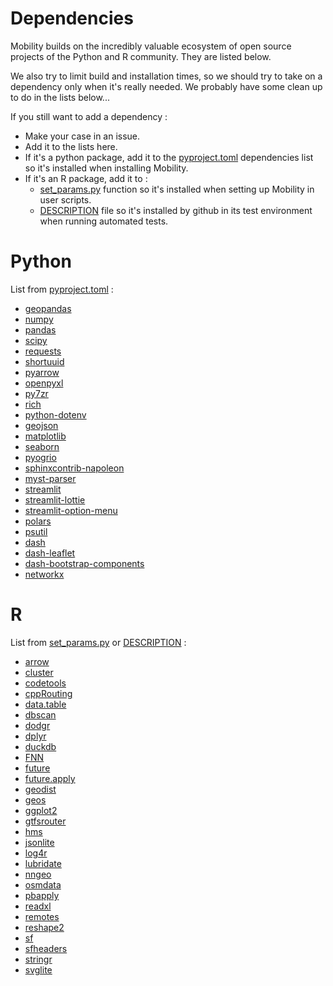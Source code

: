 # Dependencies
Mobility builds on the incredibly valuable ecosystem of open source projects of the Python and R community. They are listed below.

We also try to limit build and installation times, so we should try to take on a dependency only when it's really needed. We probably have some clean up to do in the lists below...

If you still want to add a dependency : 
- Make your case in an issue.
- Add it to the lists here.
- If it's a python package, add it to the [pyproject.toml](./pyproject.toml) dependencies list so it's installed when installing Mobility.
- If it's an R package, add it to :
    - [set_params.py](./mobility/set_params.py) function so it's installed when setting up Mobility in user scripts.
    - [DESCRIPTION](./DESCRIPTION) file so it's installed by github in its test environment when running automated tests.

# Python
List from [pyproject.toml](./pyproject.toml) :
- [geopandas](https://github.com/geopandas/geopandas)
- [numpy](https://numpy.org/)
- [pandas](https://pandas.pydata.org/)
- [scipy](https://scipy.org/)
- [requests](https://github.com/psf/requests)
- [shortuuid](https://github.com/skorokithakis/shortuuid)
- [pyarrow](https://github.com/apache/arrow)
- [openpyxl](https://foss.heptapod.net/openpyxl/openpyxl)
- [py7zr](https://github.com/miurahr/py7zr)
- [rich](https://github.com/Textualize/rich)
- [python-dotenv](https://github.com/theskumar/python-dotenv)
- [geojson](https://github.com/jazzband/geojson)
- [matplotlib](https://matplotlib.org/)
- [seaborn](https://seaborn.pydata.org/)
- [pyogrio](https://github.com/geopandas/pyogrio)
- [sphinxcontrib-napoleon](https://github.com/sphinx-doc/sphinxcontrib-napoleon)
- [myst-parser](https://github.com/executablebooks/MyST-Parser)
- [streamlit](https://github.com/streamlit/streamlit)
- [streamlit-lottie](https://github.com/andfanilo/streamlit-lottie)
- [streamlit-option-menu](https://github.com/victoryhb/streamlit-option-menu)
- [polars](https://github.com/pola-rs/polars)
- [psutil](https://github.com/giampaolo/psutil)
- [dash](https://github.com/plotly/dash)
- [dash-leaflet](https://github.com/thedirtyfew/dash-leaflet)
- [dash-bootstrap-components](https://github.com/facultyai/dash-bootstrap-components)
- [networkx](https://networkx.org/)

# R
List from [set_params.py](./mobility/set_params.py) or [DESCRIPTION](./DESCRIPTION) :
- [arrow](https://arrow.apache.org/)
- [cluster](https://stat.ethz.ch/R-manual/R-devel/library/cluster/html/00Index.html)
- [codetools](https://stat.ethz.ch/R-manual/R-devel/library/codetools/html/00Index.html)
- [cppRouting](https://github.com/vlarmet/cppRouting)
- [data.table](https://r-datatable.com/)
- [dbscan](https://cran.r-project.org/package=dbscan)
- [dodgr](https://github.com/ATFutures/dodgr)
- [dplyr](https://dplyr.tidyverse.org/)
- [duckdb](https://duckdb.org/)
- [FNN](https://cran.r-project.org/package=FNN)
- [future](https://github.com/HenrikBengtsson/future)
- [future.apply](https://github.com/HenrikBengtsson/future.apply)
- [geodist](https://github.com/hypertidy/geodist)
- [geos](https://github.com/r-spatial/geos)
- [ggplot2](https://ggplot2.tidyverse.org/)
- [gtfsrouter](https://github.com/ropensci/gtfsrouter)
- [hms](https://github.com/tidyverse/hms)
- [jsonlite](https://github.com/jeroen/jsonlite)
- [log4r](https://github.com/johnmyleswhite/log4r)
- [lubridate](https://lubridate.tidyverse.org/)
- [nngeo](https://github.com/r-spatial/nngeo)
- [osmdata](https://github.com/ropensci/osmdata)
- [pbapply](https://github.com/psolymos/pbapply)
- [readxl](https://readxl.tidyverse.org/)
- [remotes](https://github.com/r-lib/remotes)
- [reshape2](https://github.com/hadley/reshape)
- [sf](https://r-spatial.github.io/sf/)
- [sfheaders](https://github.com/dcooley/sfheaders)
- [stringr](https://stringr.tidyverse.org/)
- [svglite](https://github.com/r-lib/svglite)
